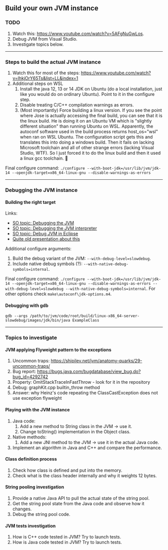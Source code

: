 ## Build your own JVM instance

### TODO

1. Watch this: https://www.youtube.com/watch?v=5AFgNuGwLos.
2. Debug JVM from Visual Studio.
3. Investigate topics below.

---

### Steps to build the actual JVM instance

1. Watch this for most of the steps: https://www.youtube.com/watch?v=lhkjOrY65Ts&list=LL&index=1
2. Additional steps on WSL
   1. Install the java 12, 13 or 14 JDK on Ubuntu (do a local installation, just like you would do on ordinary Ubuntu). Point to it in the configure step.
   2. Disable treating C/C++ compilation warnings as errors.
   3. (Most importantly) Force building a linux version. If you see the point where Jose is actually accessing the final build, you can see that it is the linux build. He is doing it on an Ubuntu VM which is "slightly different situation" than running Ubuntu on WSL. Apparently, the autoconf software used in the build process returns host_os="wsl" when ran on WSL Ubuntu. The configuration script gets this and translates this into doing a windows build. Then it fails on lacking Microsoft toolchain and all of other strange errors (lacking Visual Studio, WTF). So I just forced it to do the linux build and then it used a linux gcc toolchain. 🙂 

Final configure command: `./configure --with-boot-jdk=/usr/lib/jvm/jdk-14 --openjdk-target=x86_64-linux-gnu --disable-warnings-as-errors`

---

### Debugging the JVM instance

#### Building the right target

Links:
* [SO topic: Debugging the JVM](https://stackoverflow.com/questions/44491385/how-to-use-gdb-to-trace-compiled-jdk9-hotspot)
* [SO topic: Debugging the JVM interpreter](https://stackoverflow.com/questions/68391777/openjdk-8-interpreter-debug)
* [SO topic: Debug JVM in Eclipse](https://stackoverflow.com/questions/42052262/how-to-debug-the-openjdk-9-mainly-the-hotspot-source-code-in-eclipse)
* [Quite old presentation about this](https://www.youtube.com/watch?v=k7IX_diKCEo)

Additional configure arguments:
1. Build the debug variant of the JVM: `--with-debug-level=slowdebug`.
2. Include native debug symbols (?): `--with-native-debug-symbols=internal`.

Final configure command: `./configure --with-boot-jdk=/usr/lib/jvm/jdk-14 --openjdk-target=x86_64-linux-gnu --disable-warnings-as-errors --with-debug-level=slowdebug --with-native-debug-symbols=internal`. For other options check `make\autoconf\jdk-options.m4`.

#### Debugging with gdb

`gdb --args /path/to/jvm/code/root/build/linux-x86_64-server-slowdebug/images/jdk/bin/java ExampleClass`

---

### Topics to investigate

#### JVM applying Flyweight pattern to the exceptions

1. Uncommon traps: https://shipilev.net/jvm/anatomy-quarks/29-uncommon-traps/
2. Bug report: https://bugs.java.com/bugdatabase/view_bug.do?bug_id=4292742
3. Property: OmitStackTraceInFastThrow - look for it in the repository
4. Debug: graphKit.cpp builtin_throw method
5. Answer: why Heinz's code repeating the ClassCastException does not use exception flyweight

#### Playing with the JVM instance

1. Java code:
   1. Add a new method to String class in the JVM -> use it.
   2. Change toString() implementation in the Object class.
2. Native methods:
   1. Add a new JNI method to the JVM -> use it in the actual Java code.
3. Implement an algorithm in Java and C++ and compare the performance.

#### Class definition process

1. Check how class is defined and put into the memory.
2. Check what is the class header internally and why it weights 12 bytes.

#### String pooling investigation

1. Provide a native Java API to pull the actual state of the string pool.
2. Get the string pool state from the Java code and observe how it changes.
3. Debug the string pool code.

#### JVM tests investigation

1. How is C++ code tested in JVM? Try to launch tests.
2. How is Java code tested in JVM? Try to launch tests.

